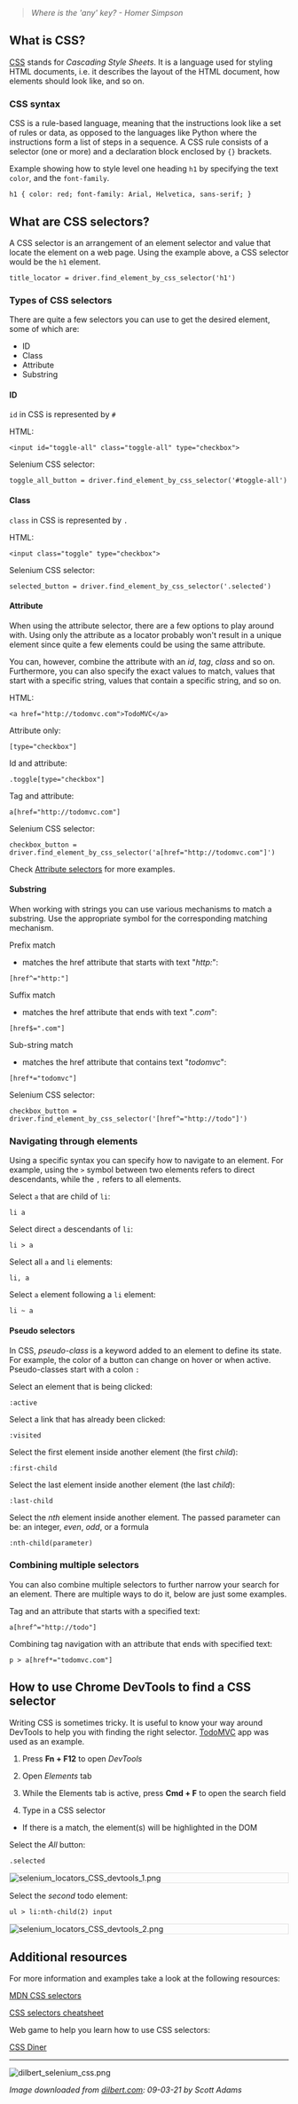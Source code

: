 > *Where is the 'any' key? - Homer Simpson*


## What is CSS?
[CSS](https://developer.mozilla.org/en-US/docs/Learn/CSS/First_steps/What_is_CSS) stands for _Cascading Style Sheets_. It is a language used for styling HTML documents, i.e. it describes the layout of the HTML document, how elements should look like, and so on.


### CSS syntax

CSS is a rule-based language, meaning that the instructions look like a set of rules or data, as opposed to the languages like Python where the instructions form a list of steps in a sequence.
A CSS rule consists of a selector (one or more) and a declaration block enclosed by `{}` brackets.

Example showing how to style level one heading `h1` by specifying the text `color`, and the `font-family`.

`
h1 {
    color: red;
    font-family: Arial, Helvetica, sans-serif;
}
`

## What are CSS selectors?

A CSS selector is an arrangement of an element selector and value that locate the element on a web page. 
Using the example above, a CSS selector would be the `h1` element. 

`title_locator = driver.find_element_by_css_selector('h1')`


### Types of CSS selectors

There are quite a few selectors you can use to get the desired element, some of which are:

- ID
- Class
- Attribute
- Substring


#### ID

`id` in CSS is represented by `#`

HTML: 

`<input id="toggle-all" class="toggle-all" type="checkbox">`


Selenium CSS selector: 

`toggle_all_button = driver.find_element_by_css_selector('#toggle-all')`


#### Class

`class` in CSS is represented by `.`

HTML: 

`<input class="toggle" type="checkbox">`

Selenium CSS selector: 

`selected_button = driver.find_element_by_css_selector('.selected')`


#### Attribute

When using the attribute selector, there are a few options to play around with.
Using only the attribute as a locator probably won't result in a unique element since quite a few elements could be using the same attribute.

You can, however, combine the attribute with an _id_, _tag_, _class_ and so on. 
Furthermore, you can also specify the exact values to match, values that start with a specific string, values that contain a specific string, and so on.

HTML: 

`<a href="http://todomvc.com">TodoMVC</a>`

Attribute only: 

`[type="checkbox"]`

Id and attribute: 

`.toggle[type="checkbox"]`

Tag and attribute: 

`a[href="http://todomvc.com"]`

Selenium CSS selector: 

`checkbox_button = driver.find_element_by_css_selector('a[href="http://todomvc.com"]')`


Check [Attribute selectors](https://developer.mozilla.org/en-US/docs/Web/CSS/Attribute_selectors) for more examples.

#### Substring

When working with strings you can use various mechanisms to match a substring.
Use the appropriate symbol for the corresponding matching mechanism.

Prefix match
- matches the href attribute that starts with text "_http:_": 

`[href^="http:"]`

Suffix match
- matches the href attribute that ends with text "_.com_": 

`[href$=".com"]`

Sub-string match
- matches the href attribute that contains text "_todomvc_": 

`[href*="todomvc"]`

Selenium CSS selector:

`checkbox_button = driver.find_element_by_css_selector('[href^="http://todo"]')`

### Navigating through elements

Using a specific syntax you can specify how to navigate to an element.
For example, using the `>` symbol between two elements refers to direct descendants, while the `,` refers to all elements.

Select `a` that are child of `li`: 

`li a`

Select direct `a` descendants of `li`: 

`li > a`

Select all `a` and `li` elements: 

`li, a`

Select `a` element following a `li` element: 

`li ~ a`

#### Pseudo selectors

In CSS, _pseudo-class_ is a keyword added to an element to define its state. For example, the color of a button can change on hover or when active. 
Pseudo-classes start with a colon `:`

Select an element that is being clicked: 

`:active`

Select a link that has already been clicked: 

`:visited`

Select the first element inside another element (the first _child_): 

`:first-child`

Select the last element inside another element (the last _child_): 

`:last-child`

Select the _nth_ element inside another element. The passed parameter can be: an integer, _even_, _odd_, or a formula 

`:nth-child(parameter)` 


### Combining multiple selectors

You can also combine multiple selectors to further narrow your search for an element.
There are multiple ways to do it, below are just some examples.

Tag and an attribute that starts with a specified text: 

`a[href^="http://todo"]`

Combining tag navigation with an attribute that ends with specified text: 

`p > a[href*="todomvc.com"]`


## How to use Chrome DevTools to find a CSS selector

Writing CSS is sometimes tricky. It is useful to know your way around DevTools to help you with finding the right selector. 
[TodoMVC](https://todomvc.com/examples/vanillajs/) app was used as an example.

1. Press **Fn + F12** to open _DevTools_

2. Open _Elements_ tab

3. While the Elements tab is active, press **Cmd + F** to open the search field

4. Type in a CSS selector 
 - If there is a match, the element(s) will be highlighted in the DOM
 
Select the _All_ button: 

`.selected`

<span style="display:block; border: 1px solid #e0e0e0;">![selenium_locators_CSS_devtools_1.png](/img/selenium_locators_css_devtools_1.png)</span>

Select the _second_ todo element: 

`ul > li:nth-child(2) input`

<span style="display:block; border: 1px solid #e0e0e0;">![selenium_locators_CSS_devtools_2.png](/img/selenium_locators_css_devtools_2.png)</span>



## Additional resources

For more information and examples take a look at the following resources:

[MDN CSS selectors](https://developer.mozilla.org/en-US/docs/Learn/CSS/Building_blocks/Selectors)

[CSS selectors cheatsheet](https://dev.to/dawnind/css3-selectors-cheat-sheet-6dk)

Web game to help you learn how to use CSS selectors:

[CSS Diner](https://flukeout.github.io/)

---


![dilbert_selenium_css.png](/img/dilbert_selenium_css.png)

*Image downloaded from [dilbert.com](https://dilbert.com/strip/2021-09-03): 09-03-21 by Scott Adams*
